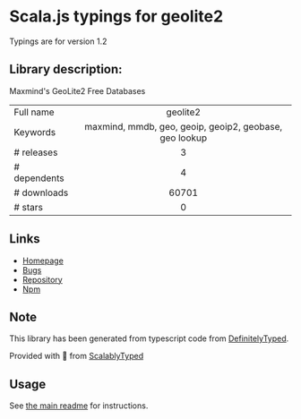 
# Scala.js typings for geolite2

Typings are for version 1.2

## Library description:
Maxmind's GeoLite2 Free Databases

|                    |                 |
| ------------------ | :-------------: |
| Full name          | geolite2 |
| Keywords           | maxmind, mmdb, geo, geoip, geoip2, geobase, geo lookup |
| # releases         | 3 |
| # dependents       | 4 |
| # downloads        | 60701 |
| # stars            | 0 |

## Links
- [Homepage](https://github.com/runk/node-geolite2#readme)
- [Bugs](https://github.com/runk/node-geolite2/issues)
- [Repository](https://github.com/runk/node-geolite2)
- [Npm](https://www.npmjs.com/package/geolite2)
    


## Note
This library has been generated from typescript code from [DefinitelyTyped](https://definitelytyped.org).

Provided with :purple_heart: from [ScalablyTyped](https://github.com/oyvindberg/ScalablyTyped)

## Usage
See [the main readme](../../readme.md) for instructions.


